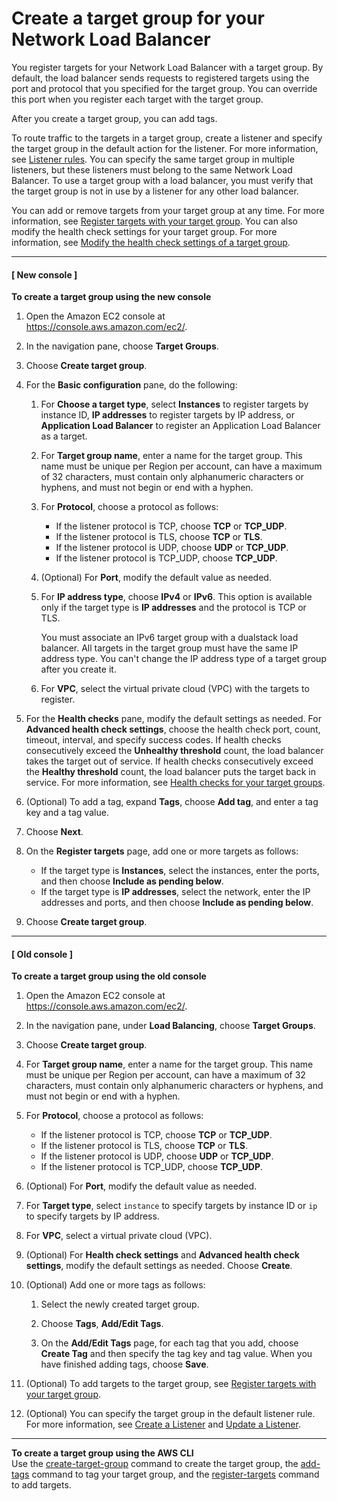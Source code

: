 # Create a target group for your Network Load Balancer<a name="create-target-group"></a>

You register targets for your Network Load Balancer with a target group\. By default, the load balancer sends requests to registered targets using the port and protocol that you specified for the target group\. You can override this port when you register each target with the target group\.

After you create a target group, you can add tags\.

To route traffic to the targets in a target group, create a listener and specify the target group in the default action for the listener\. For more information, see [Listener rules](load-balancer-listeners.md#listener-rules)\. You can specify the same target group in multiple listeners, but these listeners must belong to the same Network Load Balancer\. To use a target group with a load balancer, you must verify that the target group is not in use by a listener for any other load balancer\. 

You can add or remove targets from your target group at any time\. For more information, see [Register targets with your target group](target-group-register-targets.md)\. You can also modify the health check settings for your target group\. For more information, see [Modify the health check settings of a target group](target-group-health-checks.md#modify-health-check-settings)\.

------
#### [ New console ]

**To create a target group using the new console**

1. Open the Amazon EC2 console at [https://console\.aws\.amazon\.com/ec2/](https://console.aws.amazon.com/ec2/)\.

1. In the navigation pane, choose **Target Groups**\.

1. Choose **Create target group**\.

1. For the **Basic configuration** pane, do the following:

   1. For **Choose a target type**, select **Instances** to register targets by instance ID, **IP addresses** to register targets by IP address, or **Application Load Balancer** to register an Application Load Balancer as a target\.

   1. For **Target group name**, enter a name for the target group\. This name must be unique per Region per account, can have a maximum of 32 characters, must contain only alphanumeric characters or hyphens, and must not begin or end with a hyphen\.

   1. For **Protocol**, choose a protocol as follows:
      + If the listener protocol is TCP, choose **TCP** or **TCP\_UDP**\.
      + If the listener protocol is TLS, choose **TCP** or **TLS**\.
      + If the listener protocol is UDP, choose **UDP** or **TCP\_UDP**\.
      + If the listener protocol is TCP\_UDP, choose **TCP\_UDP**\.

   1. \(Optional\) For **Port**, modify the default value as needed\.

   1. For **IP address type**, choose **IPv4** or **IPv6**\. This option is available only if the target type is **IP addresses** and the protocol is TCP or TLS\.

      You must associate an IPv6 target group with a dualstack load balancer\. All targets in the target group must have the same IP address type\. You can't change the IP address type of a target group after you create it\.

   1. For **VPC**, select the virtual private cloud \(VPC\) with the targets to register\.

1. For the **Health checks** pane, modify the default settings as needed\. For **Advanced health check settings**, choose the health check port, count, timeout, interval, and specify success codes\. If health checks consecutively exceed the **Unhealthy threshold** count, the load balancer takes the target out of service\. If health checks consecutively exceed the **Healthy threshold** count, the load balancer puts the target back in service\. For more information, see [Health checks for your target groups](target-group-health-checks.md)\.

1. \(Optional\) To add a tag, expand **Tags**, choose **Add tag**, and enter a tag key and a tag value\.

1. Choose **Next**\.

1. On the **Register targets** page, add one or more targets as follows:
   + If the target type is **Instances**, select the instances, enter the ports, and then choose **Include as pending below**\.
   + If the target type is **IP addresses**, select the network, enter the IP addresses and ports, and then choose **Include as pending below**\.

1. Choose **Create target group**\.

------
#### [ Old console ]

**To create a target group using the old console**

1. Open the Amazon EC2 console at [https://console\.aws\.amazon\.com/ec2/](https://console.aws.amazon.com/ec2/)\.

1. In the navigation pane, under **Load Balancing**, choose **Target Groups**\.

1. Choose **Create target group**\.

1. For **Target group name**, enter a name for the target group\. This name must be unique per Region per account, can have a maximum of 32 characters, must contain only alphanumeric characters or hyphens, and must not begin or end with a hyphen\.

1. For **Protocol**, choose a protocol as follows:
   + If the listener protocol is TCP, choose **TCP** or **TCP\_UDP**\.
   + If the listener protocol is TLS, choose **TCP** or **TLS**\.
   + If the listener protocol is UDP, choose **UDP** or **TCP\_UDP**\.
   + If the listener protocol is TCP\_UDP, choose **TCP\_UDP**\.

1. \(Optional\) For **Port**, modify the default value as needed\.

1. For **Target type**, select `instance` to specify targets by instance ID or `ip` to specify targets by IP address\.

1. For **VPC**, select a virtual private cloud \(VPC\)\.

1. \(Optional\) For **Health check settings** and **Advanced health check settings**, modify the default settings as needed\. Choose **Create**\.

1. \(Optional\) Add one or more tags as follows:

   1. Select the newly created target group\.

   1. Choose **Tags**, **Add/Edit Tags**\.

   1. On the **Add/Edit Tags** page, for each tag that you add, choose **Create Tag** and then specify the tag key and tag value\. When you have finished adding tags, choose **Save**\.

1. \(Optional\) To add targets to the target group, see [Register targets with your target group](target-group-register-targets.md)\.

1. \(Optional\) You can specify the target group in the default listener rule\. For more information, see [Create a Listener](create-listener.md) and [Update a Listener](listener-update-rules.md)\.

------

**To create a target group using the AWS CLI**  
Use the [create\-target\-group](https://docs.aws.amazon.com/cli/latest/reference/elbv2/create-target-group.html) command to create the target group, the [add\-tags](https://docs.aws.amazon.com/cli/latest/reference/elbv2/add-tags.html) command to tag your target group, and the [register\-targets](https://docs.aws.amazon.com/cli/latest/reference/elbv2/register-targets.html) command to add targets\.